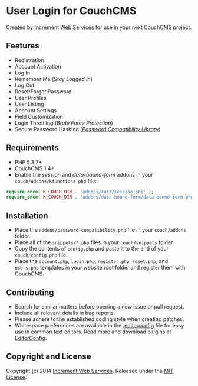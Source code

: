 # User Login for CouchCMS
Created by [Increment Web Services](http://incrementwebservices.com/) for use in your next [CouchCMS](http://www.couchcms.com/) project.


## Features
- Registration
- Account Activation
- Log In
- Remember Me (*Stay Logged In*)
- Log Out
- Reset/Forgot Password
- User Profiles
- User Listing
- Account Settings
- Field Customization
- Login Throttling (*Brute Force Protection*)
- Secure Password Hashing (*[Password Compatibility Library](https://github.com/ircmaxell/password_compat)*)


## Requirements
- PHP 5.3.7+
- CouchCMS 1.4+
- Enable the *session* and *data-bound-form* addons in your `couch/addons/kfunctions.php` file:

```PHP
require_once( K_COUCH_DIR . 'addons/cart/session.php' );
require_once( K_COUCH_DIR . 'addons/data-bound-form/data-bound-form.php' );
```


## Installation
- Place the `addons/password-compatibility.php` file in your `couch/addons` folder.
- Place all of the `snippets/*.php` files in your `couch/snippets` folder.
- Copy the contents of `config.php` and paste it to the end of your `couch/config.php` file.
- Place the `account.php`, `login.php`, `register.php`, `reset.php`, and `users.php` templates in your website root folder and register them with CouchCMS.


## Contributing
- Search for similar matters before opening a new issue or pull request.
- Include all relevant details in bug reports.
- Please adhere to the established coding style when creating patches.
- Whitespace preferences are available in the [.editorconfig](.editorconfig) file for easy use in common text editors. Read more and download plugins at [EditorConfig](http://editorconfig.org/).


## Copyright and License
Copyright (c) 2014 [Increment Web Services](http://incrementwebservices.com/). Released under the [MIT License](LICENSE).
